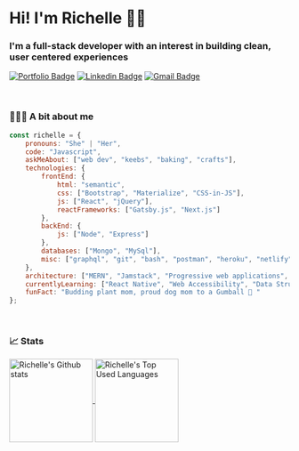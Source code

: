 <h1>Hi! I'm Richelle ✌🏼</h1>

<h3>I'm a full-stack developer with an interest in building clean, user centered experiences</h3>

[![Portfolio Badge](https://img.shields.io/badge/richelleb.dev-563D7C.svg?&style=flat-square&logo=Google-Chrome&logoColor=white&link=https://richelleb.dev/)](https://richelleb.dev/)
[![Linkedin Badge](https://img.shields.io/badge/-@richellebillones-blue?style=flat-square&logo=Linkedin&logoColor=white&link=https://www.linkedin.com/in/richellebillones/)](https://www.linkedin.com/in/richellebillones/)
[![Gmail Badge](https://img.shields.io/badge/-rbillones921@gmail.com-E34D32?style=flat-square&logo=Gmail&logoColor=white&link=mailto:rbillones921@gmail.com)](mailto:rbillones921@gmail.com)

<br />

<h3>👩🏻‍💻 A bit about me</h3>

```javascript
const richelle = {
    pronouns: "She" | "Her",
    code: "Javascript",
    askMeAbout: ["web dev", "keebs", "baking", "crafts"],
    technologies: {
        frontEnd: {
            html: "semantic",
            css: ["Bootstrap", "Materialize", "CSS-in-JS"],
            js: ["React", "jQuery"],
            reactFrameworks: ["Gatsby.js", "Next.js"]
        },
        backEnd: {
            js: ["Node", "Express"]
        },
        databases: ["Mongo", "MySql"],
        misc: ["graphql", "git", "bash", "postman", "heroku", "netlify"]
    },
    architecture: ["MERN", "Jamstack", "Progressive web applications", "Single page applications"],
    currentlyLearning: ["React Native", "Web Accessibility", "Data Structures and Algorithms"],
    funFact: "Budding plant mom, proud dog mom to a Gumball 🐶 "
};
```


<br />

<h3>📈 Stats</h3>
<a href="https://github.com/anuraghazra/github-readme-stats">
<img height="150em" align="center" src="https://github-readme-stats.vercel.app/api?username=rchlblns&hide=contribs,stars&count_private=true&show_icons=true&include_all_commits=yes&theme=prussian&custom_title=Github Stats" alt="Richelle's Github stats" />
</a>
<a href="https://github.com/anuraghazra/github-readme-stats">
<img height="150em" align="center" src="https://github-readme-stats.vercel.app/api/top-langs/?username=rchlblns&layout=compact&theme=prussian" alt="Richelle's Top Used Languages" />
</a>
